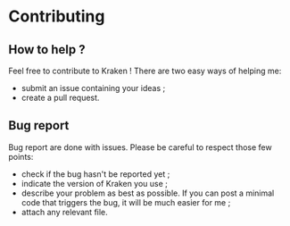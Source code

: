 # Contributing

## How to help ?

Feel free to contribute to Kraken ! There are two easy ways of helping me:

- submit an issue containing your ideas ;
- create a pull request.

## Bug report

Bug report are done with issues. Please be careful to respect those few points:

- check if the bug hasn't be reported yet ;
- indicate the version of Kraken you use ;
- describe your problem as best as possible. If you can post a minimal code that triggers the bug, it will be much easier for me ;
- attach any relevant file.
